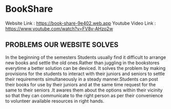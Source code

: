# BookShare

Website Link : https://book-share-9e402.web.app
Youtube Video Link : https://www.youtube.com/watch?v=FV8v-AHzo2w


## PROBLEMS OUR WEBSITE SOLVES 
In the beginning of the semesters Students usually find it difficult to arrange new books and settle the old ones.Rather than juggling in the bookstores everytime a better solution can be deviced.
It solves the problem by making provisions for the students to interact with their juniors and seniors to settle their requirements simultaneously in a steady manner.Students can post their books for use by their juniors and  at the same time request for the same to their seniors .It awares them about the options within their vicinity so that they can communicate to the right person as per their convenience to volunteer available resources in right hands.


